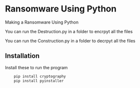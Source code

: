 
# Ransomware Using Python


Making a Ransomware Using Python


You can run the Destruction.py in a folder to encrpyt all the files 

You can run the Construction.py in a folder to decrpyt all the files 



## Installation

Install these to run the program

```bash
    pip install cryptography
    pip install pyinstaller


```
    
